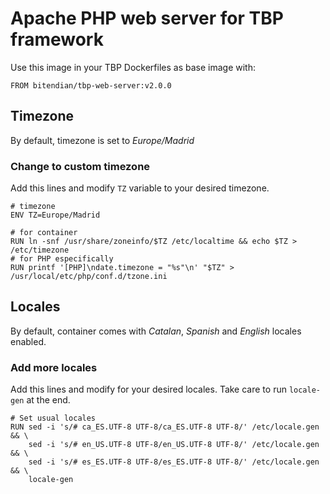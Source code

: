 # Apache PHP web server for TBP framework

Use this image in your TBP Dockerfiles as base image with:

```FROM bitendian/tbp-web-server:v2.0.0```

## Timezone

By default, timezone is set to *Europe/Madrid*

### Change to custom timezone

Add this lines and modify ```TZ``` variable to your desired timezone.

```
# timezone
ENV TZ=Europe/Madrid

# for container
RUN ln -snf /usr/share/zoneinfo/$TZ /etc/localtime && echo $TZ > /etc/timezone
# for PHP especifically
RUN printf '[PHP]\ndate.timezone = "%s"\n' "$TZ" > /usr/local/etc/php/conf.d/tzone.ini
```

## Locales

By default, container comes with *Catalan*, *Spanish* and *English* locales enabled.

### Add more locales

Add this lines and modify for your desired locales. Take care to run ```locale-gen``` at the end.

```
# Set usual locales
RUN sed -i 's/# ca_ES.UTF-8 UTF-8/ca_ES.UTF-8 UTF-8/' /etc/locale.gen && \
    sed -i 's/# en_US.UTF-8 UTF-8/en_US.UTF-8 UTF-8/' /etc/locale.gen && \
    sed -i 's/# es_ES.UTF-8 UTF-8/es_ES.UTF-8 UTF-8/' /etc/locale.gen && \
    locale-gen

```
